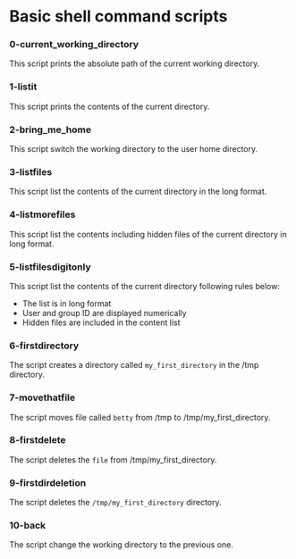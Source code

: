 # Basic shell command scripts
### 0-current_working_directory
This script prints the absolute path of the current working directory.
### 1-listit
This script prints the contents of the current directory.
### 2-bring_me_home
This script switch the working directory to the user home directory.
### 3-listfiles
This script list the contents of the current directory in the long format.
### 4-listmorefiles
This script list the contents including hidden files of the current directory in long format.
### 5-listfilesdigitonly
This script list the contents of the current directory following rules below:
- The list is in long format
- User and group ID are displayed numerically
- Hidden files are included in the content list
### 6-firstdirectory
The script creates a directory called `my_first_directory` in the /tmp directory.
### 7-movethatfile
The script moves file called `betty` from /tmp to /tmp/my_first_directory.
### 8-firstdelete
The script deletes the `file` from /tmp/my_first_directory.
### 9-firstdirdeletion
The script deletes the `/tmp/my_first_directory` directory.
### 10-back
The script change the working directory to the previous one.
